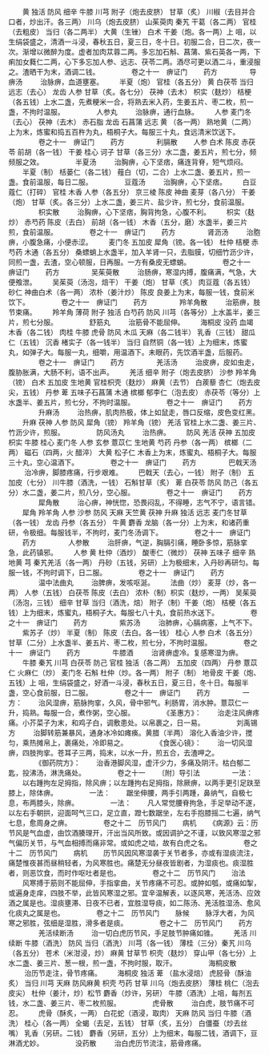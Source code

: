 <!-- { "loadSidebar": true } -->
　　黄 独活 防风 细辛 牛膝 川芎 附子（炮去皮脐） 甘草（炙） 川椒（去目并合口者，炒出汗。各三两） 川乌（炮去皮脐） 山茱萸肉 秦艽 干葛（各二两） 官桂（去粗皮） 当归（各二两半） 大黄（生锉） 白术 干姜（炮。各一两）上 咀，以生绢袋盛之，清酒一斗浸，春秋五日，夏三日，冬十日。初服二合，日二次，夜一次。渐增以微醉为度。虚者加肉苁蓉二两。多忘加石斛、菖蒲、紫石英各一两，下痢加女蕤仁二两，心下多忘加人参、远志、茯苓二两。酒尽可更以酒二斗，重浸服之。渣晒干为末，酒调二钱。
　　
　　卷之十一　痹证门
　　药方
　　
　　导痹汤
　　 治脉痹，血道壅塞。
　　半夏（炮） 官桂（各五分） 黄 白茯苓 当归 远志（去心） 龙齿 人参 甘草（炙。各七分） 茯神（去木） 枳实（麸炒） 桔梗（各五钱）上水二盏，先煮粳米一合，将熟去米入药，生姜五片、枣二枚，煎一盏，不拘时温服。
　　
　　人参丸
　　 治脉痹，通行血脉。
　　人参 麦门冬（去心） 茯神（去木） 赤石脂 龙齿 石菖蒲 远志 黄 （各一两） 熟地黄（二两）上为末，炼蜜和捣五百杵为丸，梧桐子大。每服三十丸，食远清米饮送下。
　　
　　卷之十一　痹证门
　　药方
　　
　　利膈散
　　人参 白术 陈皮 赤茯苓 前胡（各一钱） 干姜 桂心 诃子 甘草（各三分）水二盏，姜五片，煎七分，频频服之效。
　　
　　半夏汤
　　 治胸痹，心下坚痞，痛连背脊，短气烦闷。
　　半夏（制） 栝蒌仁（各二钱） 薤白（切，二合）上水二盏、姜五片，煎一盏。食前温服，每日二服。
　　
　　豆蔻汤
　　 治胸痹，心下坚痞。
　　白豆蔻仁（打碎） 官桂 木香 人参（各五分） 京三棱 陈皮 神曲 麦芽（各八分） 干姜（炮） 甘草（炙。各三分）上水二盏，姜三片、盐少许，煎七分，食前温服。
　　
　　枳实散
　　 治胸痹，心下坚痞，胸背拘急，心腹不利。
　　枳实（麸炒） 赤芍药 陈皮（去白） 前胡（各一钱） 木香（五分，磨）水盏半，姜三片煎，食前温服。
　　
　　卷之十一　痹证门
　　药方
　　
　　肾沥汤
　　 治胞痹，小腹急痛，小便赤涩。
　　麦门冬 五加皮 犀角（镑。各一钱） 杜仲 桔梗 赤芍药 木通（各五分） 桑螵蛸上水盏半，加入羊肾一只，去脂膜，切细竹沥少许，同煎一盏，去渣，空心顿服，日再服。一方有桑皮无螵蛸。
　　
　　卷之十一　痹证门
　　药方
　　
　　吴茱萸散
　　 治肠痹，寒湿内搏，腹痛满，气急，大便飧泄。
　　吴茱萸（汤泡，焙干） 干姜（炮） 甘草（炙） 肉豆蔻（各五钱） 砂仁 神曲白术（各一两） 浓朴（姜汁炒） 陈皮 良姜上为末，每服一钱，食前米饮下。
　　
　　卷之十一　痹证门
　　药方
　　
　　羚羊角散
　　 治筋痹，肢节束痛。
　　羚羊角 薄荷 附子 独活 白芍药 防风 川芎（各等分）上水盖半，姜三片，煎七分服。
　　
　　舒筋丸
　　 治筋骨不能屈伸。
　　海桐皮 没药 血竭 木香（各二钱） 肉桂 牛膝 虎骨 防风 木瓜 天麻（各二钱半） 乳香（三钱） 甜瓜仁（五钱） 沉香 楮实子（各一钱半） 当归 自然铜（各一钱）上为细末，炼蜜丸，如弹子大。每服一丸，细嚼，用温酒下。未眼药，先饮酒半盏，后服药。
　　
　　卷之十一　痹证门
　　药方
　　
　　羌活汤
　　 治皮痹，皮如虫走，腹胁胀满，大肠不利，语不出声。
　　羌活 细辛 附子（炮去皮脐） 沙参 羚羊角（镑） 白术 五加皮 生地黄 官桂枳壳（麸炒） 麻黄（去节） 白蒺藜 杏仁（炮去皮尖，五钱） 丹参 萆 五味子石菖蒲 木通 槟榔 郁李仁（泡去皮） 赤茯苓（等分）上水盏半、姜五片，煎七分，不拘时温服。
　　
　　卷之十一　痹证门
　　药方
　　
　　升麻汤
　　 治热痹，肌肉热极，体上如鼠走，唇口反缩，皮色变红黑。
　　升麻 茯神 人参 防风 犀角（镑） 羚羊角（镑） 羌活 官桂上水二盏、姜三片、竹沥少许，煎服。
　　
　　防风汤丸
　　 治热痹。
　　防风 羌活 茯神 五加皮 枳实 牛膝 桂心 麦门冬 人参 玄参 薏苡仁 生地黄 芍药 丹参（各一两） 槟榔（二两） 磁石（四两，火 醋淬） 大黄 松子仁 木香上为末，炼蜜丸、梧桐子大。每服三十丸，空心温酒下。
　　
　　卷之十一　痹证门
　　药方
　　
　　巴戟天汤
　　 治冷痹，脚膝疼痛，行步艰难。
　　巴戟天（去心，一钱） 附子（制） 五加皮（七分） 川牛膝（酒洗，一钱） 石斛甘草（炙） 萆 白茯苓 防风 防己（各五分）水二盏，姜二片，煎八分，空心服。
　　
　　卷之十一　痹证门
　　药方
　　
　　犀角散
　　 治心痹，神恍惚，恐畏闷乱，不得睡，志气不宁，语言错。
　　犀角 羚羊角 人参 沙参 防风 天麻 天竺黄 茯神 升麻 独活 远志 麦门冬甘草（各一钱） 龙齿 丹参（各五分） 牛黄 麝香 龙脑（各一分）上为末，和诸药重研，令极细。每服钱半，不拘时，麦门冬汤调下。
　　
　　卷之十一　痹证门
　　药方
　　
　　人参散
　　 治肝痹，气逆，胸膈引痛，睡卧多惊，筋脉挛急，此药镇邪。
　　人参 黄 杜仲（酒炒） 酸枣仁（微炒） 茯神 五味子 细辛 熟地黄 芎 秦艽羌活（各一两） 丹砂（五钱，另研）上为极细末，入丹砂再研匀。每服一钱，不拘时调下，日二服。
　　
　　卷之十一　痹证门
　　药方
　　
　　温中法曲丸
　　 治脾痹，发咳呕涎。
　　法曲（炒） 麦芽（炒，各一两） 人参（五钱） 白茯苓 陈皮（去白） 浓朴（制）枳实（麸炒，一两） 吴茱萸（汤泡，三钱） 细辛 甘草 当归（酒洗，焙） 附子（制）干姜（炮） 桔梗（各五钱）上为细末，炼蜜丸，梧桐子大。每服七八十丸，食前热水送下。
　　
　　卷之十一　痹证门
　　药方
　　
　　紫苏汤
　　 治肺痹，心膈病塞，上气不下。
　　紫苏子（炒） 半夏（制） 陈皮（去白。各一钱） 桂心 人参 白术（各五分） 甘草（二分）上水盏半、姜五片、枣二枚，煎七分，不拘时温服。
　　
　　卷之十一　痹证门
　　药方
　　
　　牛膝酒
　　 治肾痹虚冷。复感寒湿为痹。
　　牛膝 秦艽 川芎 白茯苓 防己 官桂 独活（各二两） 五加皮（四两） 丹参 薏苡仁 火麻仁（炒） 麦门冬 石斛 杜仲（炒。各一两） 附子（制） 地骨皮 干姜（炮、五钱）上 咀，生绢袋盛之，好酒一斗浸，春秋五日，夏三日，冬十日。每服半盏，空心食前服，日二服。
　　
　　卷之十一　痹证门
　　药方
　　
　　一方：
　　治风湿痹，筋脉拘挛，久风，骨中邪气。利肠胃，消水肿。薏苡仁一升，捣熟。每服一合，煮作粥，空心服。
　　
　　《圣惠方》：
　　治走注风痹疼痛。小芥菜子为末，和鸡子白，调敷患处。以帛裹之，日一易。
　　
　　刘禹锡方
　　 治脚转筋兼暴风，通身冰冷如瘫痪。黄腊（半两） 溶化入香油少许，搅匀，乘热摊帛上，裹痛处，冷即易之。
　　
　　《食医心镜》：
　　治一切风湿痹，四肢拘挛。苍耳子三两，捣末，以水一升，煎五合，去渣呷之。
　　
　　《御药院方》：
　　治香港脚风湿，虚汗少力，多痛及阴汗。枯白郁二匙，投沸汤，淋洗痛处。
　　
　　卷之十一
　　〔附〕导引法
　　
　　一法：
　　以右踵拘左足拇指，除风痹；以左踵拘右足拇指，除厥痹，以两手更引足趺至膝上，除体痹。
　　
　　一法：
　　踞坐伸腰，两手引两踵，鼻纳气，自极七息，布两膝头，除痹。
　　
　　一法：
　　凡人常觉腰脊拘急，手足举动不遂，以左右手朝拱，迎面呵气三口，足立直，蹬七数踞坐，左右手抱膝摇二七遍，纳气七息，愈周身之痹。
　　
　　卷之十二　历节风门
　　病机
　　《病源》云：历节风是气血虚，由饮酒腠理开，汗出当风所致。或因调护之不谨，以致风寒湿之邪气偏历关节，与气血相搏而痛非常。或如虎之啮，故有白虎之名。
　　
　　卷之十二　历节风门
　　病机
　　历节风因风寒湿袭于关节者多，亦或有湿痰流注，痛楚惟夜甚而昼稍轻者，为风寒胜也。痛楚无分昼夜皆剧者，为湿痰也。痰湿胜者，则恶饮食，而时作呕吐者是也。
　　
　　卷之十二　历节风门
　　治法
　　风寒搏于筋则不能屈伸，手指挛曲，关节疼痛不可忍。或肿如瓠，或痛如掣，或遍身走痒，四肢不举，此皆风寒湿之邪。宜辛温解表，以逐风寒，羌活汤、应效酒之属是也。湿痰壅滞、日夜不已者，宜胜湿导痰，如二陈汤、羌活胜湿汤、愈风化痰丸之属是也。
　　
　　卷之十二　历节风门
　　脉候
　　脉浮大者，为风寒之邪胜，弦细是湿胜，滑多者是痰。
　　
　　卷之十二　历节风门
　　药方
　　
　　羌活续断汤
　　 治一切白虎历节风，手足肢节肿痛如锥。
　　羌活 川续断 牛膝（酒洗） 防风 当归（酒洗） 川芎（各一钱） 薄桂（三分）秦艽 川乌（各五分） 苍术（米泔浸，炒） 麻黄 甘草节 枳壳（麸炒） 穿山甲（各七分）上水二盏、姜三片、葱一根，煎一盏，不拘时服，取汗。
　　
　　海桐皮散
　　 治历节走注，骨节疼痛。
　　海桐皮 独活 萆 （盐水浸焙） 虎胫骨（酥油炙） 当归 川芎 天麻 防风麻黄 枳壳 芍药 甘草 川乌（炮去皮脐） 薄桂 桃仁（泡去皮尖） 杜仲（姜汁，炒）松节 麝香（炒许，另研） 牛膝（酒洗）上咀，每剂五钱，水二盏、姜三片、枣二枚煎服。
　　
　　虎骨散
　　 治白虎，肢节痛不可忍。
　　虎骨（酥炙，一两） 白花蛇（酒浸，取肉） 天麻 防风 当归 牛膝（酒洗） 桂心（各一两） 全蝎（去足，五钱） 甘草（炙，五分） 白僵蚕（炒去丝嘴） 乳香（另研。二钱） 麝香（另研，五分）上为细末，每服二钱，酒调下，豆淋酒尤妙。
　　
　　没药散
　　 治白虎历节流注，筋骨疼痛。
